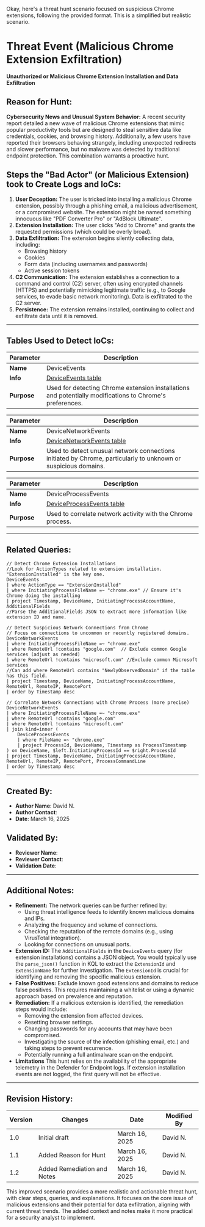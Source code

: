Okay, here's a threat hunt scenario focused on suspicious Chrome extensions, following the provided format.  This is a simplified but realistic scenario.

# Threat Event (Malicious Chrome Extension Exfiltration)

**Unauthorized or Malicious Chrome Extension Installation and Data Exfiltration**

## Reason for Hunt:

**Cybersecurity News and Unusual System Behavior:**  A recent security report detailed a new wave of malicious Chrome extensions that mimic popular productivity tools but are designed to steal sensitive data like credentials, cookies, and browsing history.  Additionally, a few users have reported their browsers behaving strangely, including unexpected redirects and slower performance, but no malware was detected by traditional endpoint protection. This combination warrants a proactive hunt.

## Steps the "Bad Actor" (or Malicious Extension) took to Create Logs and IoCs:

1.  **User Deception:**  The user is tricked into installing a malicious Chrome extension, possibly through a phishing email, a malicious advertisement, or a compromised website.  The extension might be named something innocuous like "PDF Converter Pro" or "AdBlock Ultimate".
2.  **Extension Installation:** The user clicks "Add to Chrome" and grants the requested permissions (which could be overly broad).
3.  **Data Exfiltration:**  The extension begins silently collecting data, including:
    *   Browsing history
    *   Cookies
    *   Form data (including usernames and passwords)
    *   Active session tokens
4.  **C2 Communication:** The extension establishes a connection to a command and control (C2) server, often using encrypted channels (HTTPS) and potentially mimicking legitimate traffic (e.g., to Google services, to evade basic network monitoring).  Data is exfiltrated to the C2 server.
5.  **Persistence:** The extension remains installed, continuing to collect and exfiltrate data until it is removed.

---

## Tables Used to Detect IoCs:

| **Parameter**       | **Description**                                                              |
|---------------------|------------------------------------------------------------------------------|
| **Name**            | DeviceEvents                                                             |
| **Info**            | [DeviceEvents table](https://learn.microsoft.com/en-us/microsoft-365/security/defender/advanced-hunting-deviceevents-table?view=o365-worldwide)       |
| **Purpose**         | Used for detecting Chrome extension installations and potentially modifications to Chrome's preferences.  |

| **Parameter**       | **Description**                                                              |
|---------------------|------------------------------------------------------------------------------|
| **Name**            | DeviceNetworkEvents                                                           |
| **Info**            | [DeviceNetworkEvents table](https://learn.microsoft.com/en-us/microsoft-365/security/defender/advanced-hunting-devicenetworkevents-table?view=o365-worldwide) |
| **Purpose**         | Used to detect unusual network connections initiated by Chrome, particularly to unknown or suspicious domains. |

| **Parameter**       | **Description**                                                              |
|---------------------|------------------------------------------------------------------------------|
| **Name**            | DeviceProcessEvents                                                           |
| **Info**            | [DeviceProcessEvents table](https://learn.microsoft.com/en-us/microsoft-365/security/defender/advanced-hunting-deviceprocessevents-table?view=o365-worldwide) |
| **Purpose**         | Used to correlate network activity with the Chrome process. |
---

## Related Queries:

```kql
// Detect Chrome Extension Installations
//Look for ActionTypes related to extension installation. "ExtensionInstalled" is the key one.
DeviceEvents
| where ActionType == "ExtensionInstalled"
| where InitiatingProcessFileName =~ "chrome.exe" // Ensure it's Chrome doing the installing
| project Timestamp, DeviceName, InitiatingProcessAccountName, AdditionalFields
//Parse the AdditionalFields JSON to extract more information like extension ID and name.

// Detect Suspicious Network Connections from Chrome
// Focus on connections to uncommon or recently registered domains.
DeviceNetworkEvents
| where InitiatingProcessFileName =~ "chrome.exe"
| where RemoteUrl !contains "google.com"  // Exclude common Google services (adjust as needed)
| where RemoteUrl !contains "microsoft.com" //Exclude common Microsoft services
//Can add where RemoteUrl contains "NewlyObservedDomain" if the table has this field.
| project Timestamp, DeviceName, InitiatingProcessAccountName, RemoteUrl, RemoteIP, RemotePort
| order by Timestamp desc

// Correlate Network Connections with Chrome Process (more precise)
DeviceNetworkEvents
| where InitiatingProcessFileName =~ "chrome.exe"
| where RemoteUrl !contains "google.com"
| where RemoteUrl !contains "microsoft.com"
| join kind=inner (
    DeviceProcessEvents
    | where FileName =~ "chrome.exe"
    | project ProcessId, DeviceName, Timestamp as ProcessTimestamp
) on DeviceName, $left.InitiatingProcessId == $right.ProcessId
| project Timestamp, DeviceName, InitiatingProcessAccountName, RemoteUrl, RemoteIP, RemotePort, ProcessCommandLine
| order by Timestamp desc
```

---

## Created By:

-   **Author Name**: David N.
-   **Author Contact**: 
-   **Date**: March 16, 2025

## Validated By:

-   **Reviewer Name**:  
-   **Reviewer Contact**:  
-   **Validation Date**:  

---

## Additional Notes:

*   **Refinement:**  The network queries can be further refined by:
    *   Using threat intelligence feeds to identify known malicious domains and IPs.
    *   Analyzing the frequency and volume of connections.
    *   Checking the reputation of the remote domains (e.g., using VirusTotal integration).
    *   Looking for connections on unusual ports.
*   **Extension ID:**  The `AdditionalFields` in the `DeviceEvents` query (for extension installations) contains a JSON object.  You would typically use the `parse_json()` function in KQL to extract the `ExtensionId` and `ExtensionName` for further investigation.  The `ExtensionId` is crucial for identifying and removing the specific malicious extension.
* **False Positives:**  Exclude known good extensions and domains to reduce false positives.  This requires maintaining a whitelist or using a dynamic approach based on prevalence and reputation.
* **Remediation:** If a malicious extension is identified, the remediation steps would include:
    * Removing the extension from affected devices.
    * Resetting browser settings.
    * Changing passwords for any accounts that may have been compromised.
    * Investigating the source of the infection (phishing email, etc.) and taking steps to prevent recurrence.
    *  Potentially running a full antimalware scan on the endpoint.
* **Limitations** This hunt relies on the availability of the appropriate telemetry in the Defender for Endpoint logs.  If extension installation events are not logged, the first query will not be effective.

---

## Revision History:

| **Version** | **Changes**                   | **Date**         | **Modified By**   |
|-------------|-------------------------------|------------------|-------------------|
| 1.0         | Initial draft                  | March 16, 2025  | David N.              |
| 1.1         | Added Reason for Hunt         | March 16, 2025 | David N.              |
| 1.2         | Added Remediation and Notes  | March 16, 2025 | David N.              |

This improved scenario provides a more realistic and actionable threat hunt, with clear steps, queries, and explanations. It focuses on the core issue of malicious extensions and their potential for data exfiltration, aligning with current threat trends. The added context and notes make it more practical for a security analyst to implement.
